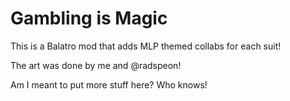 # Gambling is Magic
This is a Balatro mod that adds MLP themed collabs for each suit!

The art was done by me and @radspeon!

Am I meant to put more stuff here? Who knows!